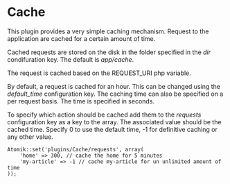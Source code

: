 
# Cache

This plugin provides a very simple caching mechanism. Request to the application are cached for a
certain amount of time.

Cached requests are stored on the disk in the folder specified in the *dir*
condifuration key. The default is *app/cache*.

The request is cached based on the REQUEST\_URI php variable.

By default, a request is cached for an hour. This can be changed using the *default\_time*
configuration key. The caching time can also be specified on a per request basis. The time is specified
in seconds.

To specify which action should be cached add them to the *requests* configuration key as a
key to the array. The associated value should be the cached time. Specify 0 to use the default time,
-1 for definitive caching or any other value.

    Atomik::set('plugins/Cache/requests', array(
	    'home' => 300, // cache the home for 5 minutes
	    'my-article' => -1 // cache my-article for un unlimited amount of time
    ));

